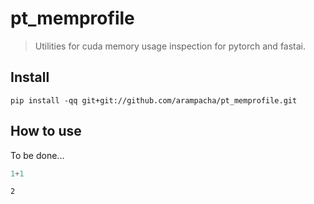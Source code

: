 # pt_memprofile
> Utilities for cuda memory usage inspection for pytorch and fastai.


## Install

`pip install -qq git+git://github.com/arampacha/pt_memprofile.git`

## How to use

To be done...

```python
1+1
```




    2


